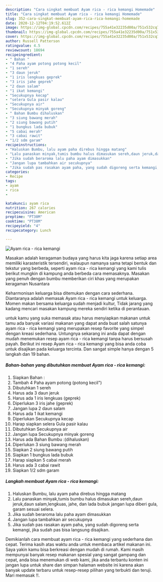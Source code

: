 ```yaml
---
description: "Cara singkat membuat Ayam rica - rica kemangi Homemade"
title: "Cara singkat membuat Ayam rica - rica kemangi Homemade"
slug: 352-cara-singkat-membuat-ayam-rica-rica-kemangi-homemade
date: 2020-12-12T04:19:52.612Z
image: https://img-global.cpcdn.com/recipes/755a41e32235d00a/751x532cq70/ayam-rica-rica-kemangi-foto-resep-utama.jpg
thumbnail: https://img-global.cpcdn.com/recipes/755a41e32235d00a/751x532cq70/ayam-rica-rica-kemangi-foto-resep-utama.jpg
cover: https://img-global.cpcdn.com/recipes/755a41e32235d00a/751x532cq70/ayam-rica-rica-kemangi-foto-resep-utama.jpg
author: Russell Patterson
ratingvalue: 4.5
reviewcount: 18694
recipeingredient:
- " Bahan "
- "4 Paha ayam potong potong kecil"
- "1 sereh"
- "3 daun jeruk"
- "1 iris lengkuas geprek"
- "3 iris jahe geprek"
- "2 daun salam"
- "1 ikat kemangi"
- "Secukupnya kecap"
- "selera Gula pasir kalau"
- "Secukupnya air"
- "Secukupnya minyak goreng"
- " Bahan Bumbu dihaluskan"
- "3 siung bawang merah"
- "2 siung bawang putih"
- "1 bungkus lada bubuk"
- "5 cabai merah"
- "3 cabai rawit"
- "1/2 sdm garam"
recipeinstructions:
- "Haluskan Bumbu, lalu ayam paha direbus hingga matang"
- "Lalu panaskan minyak,tumis bumbu halus dimasukan sereh,daun jeruk,daun salam,lengkuas, jahe, dan lada bubuk jangan lupa diberi gula, garam sesuai selera."
- "Jika sudah beraroma lalu paha ayam dimasukkan"
- "Jangan lupa tambahkan air secukupnya"
- "Jika sudah pas rasakan ayam paha, yang sudah digoreng serta kemangi, jika sudah pas bisa langsung disajikan."
categories:
- Recipe
tags:
- ayam
- rica
- 

katakunci: ayam rica  
nutrition: 267 calories
recipecuisine: American
preptime: "PT30M"
cooktime: "PT38M"
recipeyield: "4"
recipecategory: Lunch

---
```



![Ayam rica - rica kemangi](https://img-global.cpcdn.com/recipes/755a41e32235d00a/751x532cq70/ayam-rica-rica-kemangi-foto-resep-utama.jpg)

Masakan adalah keragaman budaya yang harus kita jaga karena setiap area memiliki karasteristik tersendiri, walaupun namanya sama tetapi bentuk dan tekstur yang berbeda, seperti ayam rica - rica kemangi yang kami tulis berikut mungkin di kampung anda berbeda cara memasaknya. Masakan yang penuh dengan bumbu memberikan ciri khas yang merupakan keragaman Nusantara



Keharmonisan keluarga bisa ditemukan dengan cara sederhana. Diantaranya adalah memasak Ayam rica - rica kemangi untuk keluarga. Momen makan bersama keluarga sudah menjadi kultur, Tidak jarang yang kadang mencari masakan kampung mereka sendiri ketika di perantauan.

untuk kamu yang suka memasak atau harus menyiapkan makanan untuk tamu ada banyak variasi makanan yang dapat anda buat salah satunya ayam rica - rica kemangi yang merupakan resep favorite yang simpel dengan kreasi sederhana. Untungnya sekarang ini anda dapat dengan mudah menemukan resep ayam rica - rica kemangi tanpa harus bersusah payah.
Berikut ini resep Ayam rica - rica kemangi yang bisa anda coba untuk disajikan pada keluarga tercinta. Dan sangat simple hanya dengan 5 langkah dan 19 bahan.


<!--inarticleads1-->

##### Bahan-bahan yang dibutuhkan membuat Ayam rica - rica kemangi:

1. Siapkan  Bahan :
1. Tambah 4 Paha ayam potong (potong kecil&#34;)
1. Dibutuhkan 1 sereh
1. Harus ada 3 daun jeruk
1. Harus ada 1 iris lengkuas (geprek)
1. Diperlukan 3 iris jahe (geprek)
1. Jangan lupa 2 daun salam
1. Harus ada 1 ikat kemangi
1. Diperlukan Secukupnya kecap
1. Harap siapkan selera Gula pasir kalau
1. Dibutuhkan Secukupnya air
1. Jangan lupa Secukupnya minyak goreng
1. Harus ada  Bahan Bumbu :(dihaluskan)
1. Diperlukan 3 siung bawang merah
1. Siapkan 2 siung bawang putih
1. Siapkan 1 bungkus lada bubuk
1. Harap siapkan 5 cabai merah
1. Harus ada 3 cabai rawit
1. Siapkan 1/2 sdm garam




<!--inarticleads2-->

##### Langkah membuat  Ayam rica - rica kemangi:

1. Haluskan Bumbu, lalu ayam paha direbus hingga matang
1. Lalu panaskan minyak,tumis bumbu halus dimasukan sereh,daun jeruk,daun salam,lengkuas, jahe, dan lada bubuk jangan lupa diberi gula, garam sesuai selera.
1. Jika sudah beraroma lalu paha ayam dimasukkan
1. Jangan lupa tambahkan air secukupnya
1. Jika sudah pas rasakan ayam paha, yang sudah digoreng serta kemangi, jika sudah pas bisa langsung disajikan.




Demikianlah cara membuat ayam rica - rica kemangi yang sederhana dan cepat. Terima kasih atas waktu anda untuk membaca artikel makanan ini. Saya yakin kamu bisa berkreasi dengan mudah di rumah. Kami masih mempunyai banyak resep makanan spesial yang sangat gampang dan cepat, anda bisa menemukan di web kami, jika anda terbantu konten ini jangan lupa untuk share dan simpan halaman website ini karena akan banyak update terbaru untuk resep-resep pilihan yang terbukti dan teruji. Mari memasak !!. 
